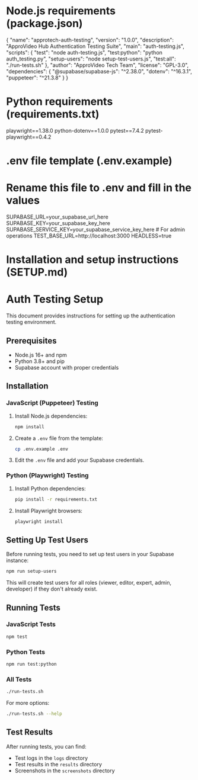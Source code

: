 # Node.js requirements (package.json)
{
  "name": "approtech-auth-testing",
  "version": "1.0.0",
  "description": "ApproVideo Hub Authentication Testing Suite",
  "main": "auth-testing.js",
  "scripts": {
    "test": "node auth-testing.js",
    "test:python": "python auth_testing.py",
    "setup-users": "node setup-test-users.js",
    "test:all": "./run-tests.sh"
  },
  "author": "ApproVideo Tech Team",
  "license": "GPL-3.0",
  "dependencies": {
    "@supabase/supabase-js": "^2.38.0",
    "dotenv": "^16.3.1",
    "puppeteer": "^21.3.8"
  }
}

# Python requirements (requirements.txt)
playwright==1.38.0
python-dotenv==1.0.0
pytest==7.4.2
pytest-playwright==0.4.2

# .env file template (.env.example)
# Rename this file to .env and fill in the values
SUPABASE_URL=your_supabase_url_here
SUPABASE_KEY=your_supabase_key_here
SUPABASE_SERVICE_KEY=your_supabase_service_key_here  # For admin operations
TEST_BASE_URL=http://localhost:3000
HEADLESS=true

# Installation and setup instructions (SETUP.md)
# Auth Testing Setup

This document provides instructions for setting up the authentication testing environment.

## Prerequisites

- Node.js 16+ and npm
- Python 3.8+ and pip
- Supabase account with proper credentials

## Installation

### JavaScript (Puppeteer) Testing

1. Install Node.js dependencies:
   ```bash
   npm install
   ```

2. Create a `.env` file from the template:
   ```bash
   cp .env.example .env
   ```

3. Edit the `.env` file and add your Supabase credentials.

### Python (Playwright) Testing

1. Install Python dependencies:
   ```bash
   pip install -r requirements.txt
   ```

2. Install Playwright browsers:
   ```bash
   playwright install
   ```

## Setting Up Test Users

Before running tests, you need to set up test users in your Supabase instance:

```bash
npm run setup-users
```

This will create test users for all roles (viewer, editor, expert, admin, developer) if they don't already exist.

## Running Tests

### JavaScript Tests

```bash
npm test
```

### Python Tests

```bash
npm run test:python
```

### All Tests

```bash
./run-tests.sh
```

For more options:

```bash
./run-tests.sh --help
```

## Test Results

After running tests, you can find:
- Test logs in the `logs` directory
- Test results in the `results` directory
- Screenshots in the `screenshots` directory
